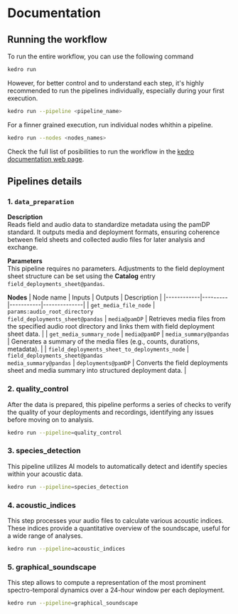 # Documentation

## Running the workflow

To run the entire workflow, you can use the following command

```bash
kedro run
```
However, for better control and to understand each step, it's highly recommended to run the pipelines individually, especially during your first execution.

```bash
kedro run --pipeline <pipeline_name>
```

For a finner grained execution, run individual nodes whithin a pipeline.

```bash
kedro run --nodes <nodes_names>
```

Check the full list of posibilities to run the workflow in the [kedro documentation web page](https://docs.kedro.org/en/1.0.0/getting-started/commands_reference/#kedro-run).

## Pipelines details

### 1. `data_preparation`

**Description**<br>
Reads field and audio data to standardize metadata using the pamDP standard. It outputs media and deployment formats, ensuring coherence between field sheets and collected audio files for later analysis and exchange.

**Parameters**<br>
This pipeline requires no parameters. Adjustments to the field deployment sheet structure can be set using the **Catalog** entry `field_deployments_sheet@pandas`.

**Nodes**
| Node name | Inputs | Outputs | Description |
|------------|---------|-----------|--------------|
| `get_media_file_node` | `params:audio_root_directory`<br>`field_deployments_sheet@pandas` | `media@pamDP` | Retrieves media files from the specified audio root directory and links them with field deployment sheet data. |
| `get_media_summary_node` | `media@pamDP` | `media_summary@pandas` | Generates a summary of the media files (e.g., counts, durations, metadata). |
| `field_deployments_sheet_to_deployments_node` | `field_deployments_sheet@pandas`<br>`media_summary@pandas` | `deployments@pamDP` | Converts the field deployments sheet and media summary into structured deployment data. |


### 2. quality_control

After the data is prepared, this pipeline performs a series of checks to verify the quality of your deployments and recordings, identifying any issues before moving on to analysis.

```bash
kedro run --pipeline=quality_control
```

### 3. species_detection

This pipeline utilizes AI models to automatically detect and identify species within your acoustic data.

```bash
kedro run --pipeline=species_detection
```

### 4. acoustic_indices

This step processes your audio files to calculate various acoustic indices. These indices provide a quantitative overview of the soundscape, useful for a wide range of analyses.

```bash
kedro run --pipeline=acoustic_indices
```

### 5. graphical_soundscape

This step allows to compute a representation of the most prominent spectro-temporal dynamics over a 24-hour window per each deployment.

```bash
kedro run --pipeline=graphical_soundscape
```